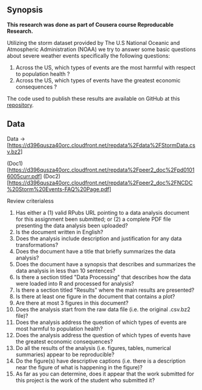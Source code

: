 ## Synopsis

__This research was done as part of Cousera course **Reproducable Research**.__

Utilizing the storm dataset provided by The U.S National Oceanic and Atmospheric Administration (NOAA) we try to answer some basic questions about severe weather events specifically the following questions:

1. Across the US, which types of events are the most harmful with respect to population health ?
1. Across the US, which types of events have the greatest economic consequences ?

The code used to publish these results are available on GitHub at this [repository](https://github.com/devender/research-project-2).

## Data

Data ->[https://d396qusza40orc.cloudfront.net/repdata%2Fdata%2FStormData.csv.bz2]

(Doc1)[https://d396qusza40orc.cloudfront.net/repdata%2Fpeer2_doc%2Fpd01016005curr.pdf]
(Doc2)[https://d396qusza40orc.cloudfront.net/repdata%2Fpeer2_doc%2FNCDC%20Storm%20Events-FAQ%20Page.pdf]

Review criterialess 
1. Has either a (1) valid RPubs URL pointing to a data analysis document for this assignment been submitted; or (2) a complete PDF file presenting the data analysis been uploaded?
1. Is the document written in English?
1. Does the analysis include description and justification for any data transformations?
1. Does the document have a title that briefly summarizes the data analysis?
1. Does the document have a synopsis that describes and summarizes the data analysis in less than 10 sentences?
1. Is there a section titled "Data Processing" that describes how the data were loaded into R and processed for analysis?
1. Is there a section titled "Results" where the main results are presented?
1. Is there at least one figure in the document that contains a plot?
1. Are there at most 3 figures in this document?
1. Does the analysis start from the raw data file (i.e. the original .csv.bz2 file)?
1. Does the analysis address the question of which types of events are most harmful to population health?
1. Does the analysis address the question of which types of events have the greatest economic consequences?
1. Do all the results of the analysis (i.e. figures, tables, numerical summaries) appear to be reproducible?
1. Do the figure(s) have descriptive captions (i.e. there is a description near the figure of what is happening in the figure)?
1. As far as you can determine, does it appear that the work submitted for this project is the work of the student who submitted it?
